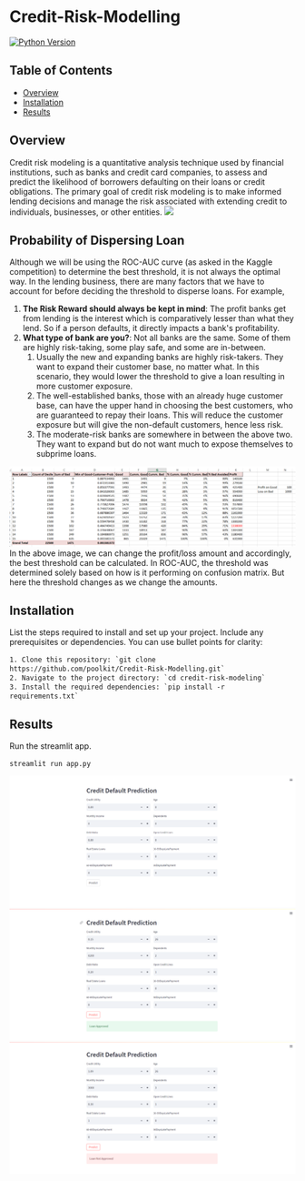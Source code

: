 # Credit-Risk-Modelling

[![Python Version](https://img.shields.io/badge/python-3.7-blue)](https://www.python.org/downloads/)

## Table of Contents

- [Overview](#overview)
- [Installation](#installation)
- [Results](#results)

## Overview

Credit risk modeling is a quantitative analysis technique used by financial institutions, such as banks and credit card companies, to assess and predict the likelihood of borrowers defaulting on their loans or credit obligations. The primary goal of credit risk modeling is to make informed lending decisions and manage the risk associated with extending credit to individuals, businesses, or other entities.
![](https://powerslides.com/wp-content/uploads/2021/11/Credit-Risk-Modelling-1.png)

## Probability of Dispersing Loan
Although we will be using the ROC-AUC curve (as asked in the Kaggle competition) to determine the best threshold, it is not always the optimal way. In the lending business, there are many factors that we have to account for before deciding the threshold to disperse loans. For example,<br>
1. **The Risk Reward should always be kept in mind**: The profit banks get from lending is the interest which is comparatively lesser than what they lend. So if a person defaults, it directly impacts a bank's profitability.
2. **What type of bank are you?**: Not all banks are the same. Some of them are highly risk-taking, some play safe, and some are in-between.
   1. Usually the new and expanding banks are highly risk-takers. They want to expand their customer base, no matter what. In this scenario, they would lower the threshold to give a loan resulting in more customer exposure.
   2. The well-established banks, those with an already huge customer base, can have the upper hand in choosing the best customers, who are guaranteed to repay their loans. This will reduce the customer exposure but will give the non-default customers, hence less risk.
   3. The moderate-risk banks are somewhere in between the above two. They want to expand but do not want much to expose themselves to subprime loans.<br>
  
![](images/probab.png)<br>
In the above image, we can change the profit/loss amount and accordingly, the best threshold can be calculated. In ROC-AUC, the threshold was determined solely based on how is it performing on confusion matrix. But here the threshold changes as we change the amounts.

## Installation

List the steps required to install and set up your project. Include any prerequisites or dependencies. You can use bullet points for clarity:

```shell
1. Clone this repository: `git clone https://github.com/poolkit/Credit-Risk-Modelling.git`
2. Navigate to the project directory: `cd credit-risk-modeling`
3. Install the required dependencies: `pip install -r requirements.txt`
```

## Results
Run the streamlit app.

```shell
streamlit run app.py
```
![](images/image1.png)
![](images/image2.png)
![](images/image3.png)


